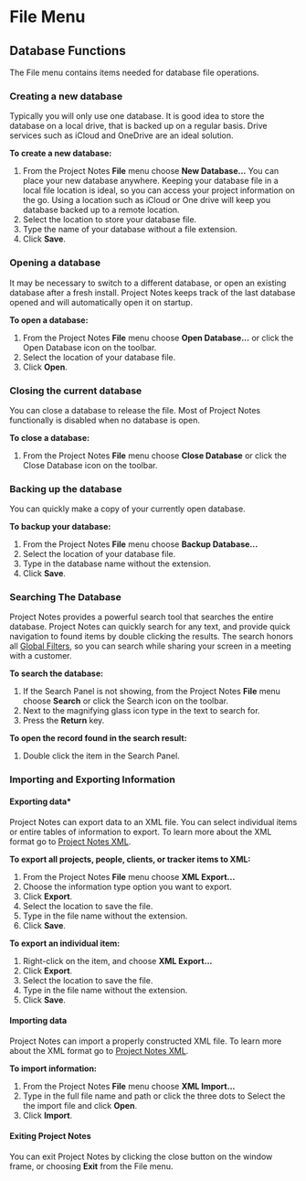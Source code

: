 # File Menu

## Database Functions

The File menu contains items needed for database file operations.

### Creating a new database

Typically you will only use one database. It is good idea to store the database on a local drive, that is backed up on a regular basis. Drive services such as iCloud and OneDrive are an ideal solution.

**To create a new database:**

1. From the Project Notes **File** menu choose **New Database...** You can place your new database anywhere. Keeping your database file in a local file location is ideal, so you can access your project information on the go. Using a location such as iCloud or One drive will keep you database backed up to a remote location.
2. Select the location to store your database file.
3. Type the name of your database without a file extension.
4. Click **Save**.

### Opening a database

It may be necessary to switch to a different database, or open an existing database after a fresh install. Project Notes keeps track of the last database opened and will automatically open it on startup.

**To open a database:**

1. From the Project Notes **File** menu choose **Open Database...** or click the Open Database icon on the toolbar.
2. Select the location of your database file.
3. Click **Open**.

### Closing the current database

You can close a database to release the file. Most of Project Notes functionally is disabled when no database is open.

**To close a database:**

1. From the Project Notes **File** menu choose **Close Database** or click the Close Database icon on the toolbar.

### Backing up the database
You can quickly make a copy of your currently open database.

**To backup your database:**

1. From the Project Notes **File** menu choose **Backup Database...**
2. Select the location of your database file.
3. Type in the database name without the extension.
4. Click **Save**.

### Searching The Database

Project Notes provides a powerful search tool that searches the entire database. Project Notes can quickly search for any text, and provide quick navigation to found items by double clicking the results. The search honors all [Global Filters](PresentingToClients.md), so you can search while sharing your screen in a meeting with a customer.

**To search the database:**

1. If the Search Panel is not showing, from the Project Notes **File** menu choose **Search** or click the Search icon on the toolbar.
2. Next to the magnifying glass icon type in the text to search for.
3. Press the **Return** key.

**To open the record found in the search result:**

1. Double click the item in the Search Panel.

### Importing and Exporting Information

#### Exporting data*
Project Notes can export data to an XML file. You can select individual items or entire tables of information to export. To learn more about the XML format go to [Project Notes XML](../PluginsOverview/ProjectNotesXML.md).

**To export all projects, people, clients, or tracker items to XML:**

1. From the Project Notes **File** menu choose **XML Export...**
2. Choose the information type option you want to export.
3. Click **Export**.
4. Select the location to save the file.
5. Type in the file name without the extension.
6. Click **Save**.

**To export an individual item:**

1. Right-click on the item, and choose **XML Export...**
2. Click **Export**.
3. Select the location to save the file.
4. Type in the file name without the extension.
5. Click **Save**.

#### Importing data

Project Notes can import a properly constructed XML file.  To learn more about the XML format go to [Project Notes XML](../PluginsOverview/ProjectNotesXML.md).

**To import information:**

1. From the Project Notes **File** menu choose **XML Import...**
2. Type in the full file name and path or click the three dots to Select the the import file and click **Open**.
3. Click **Import**.

#### Exiting Project Notes

You can exit Project Notes by clicking the close button on the window frame, or choosing **Exit** from the File menu.
